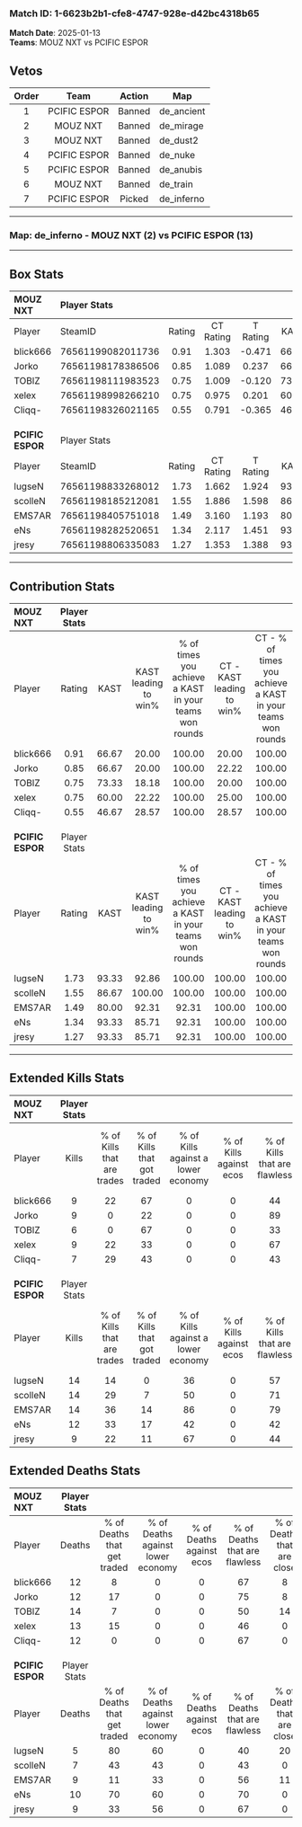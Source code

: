 ### Match ID: 1-6623b2b1-cfe8-4747-928e-d42bc4318b65  
**Match Date**: 2025-01-13  
**Teams**: MOUZ NXT vs PCIFIC ESPOR  

## Vetos  

| Order | Team | Action | Map |
| :---: | :--: | :----: | --- |
| 1 | PCIFIC ESPOR | Banned | de_ancient |
| 2 | MOUZ NXT | Banned | de_mirage |
| 3 | MOUZ NXT | Banned | de_dust2 |
| 4 | PCIFIC ESPOR | Banned | de_nuke |
| 5 | PCIFIC ESPOR | Banned | de_anubis |
| 6 | MOUZ NXT | Banned | de_train |
| 7 | PCIFIC ESPOR | Picked | de_inferno |

---  

### **Map**: de_inferno - MOUZ NXT (2) vs PCIFIC ESPOR (13)  
---  

## Box Stats  

| **MOUZ NXT**     | Player Stats      |        |           |          |       |      |       |         |        |      |     |
| :- | :- | :-: | :-: | :-: | :-: | :-: | :-: | :-: | :-: | :-: | :-: |
| Player           | SteamID           | Rating | CT Rating | T Rating | KAST  | ADR  | Kills | Assists | Deaths | K/D  | HS% |
| blick666         | 76561199082011736 |  0.91  |   1.303   |  -0.471  | 66.67 | 78.2 |   9   |    3    |   12   | 0.75 | 33  |
| Jorko            | 76561198178386506 |  0.85  |   1.089   |  0.237   | 66.67 | 58.3 |   9   |    3    |   12   | 0.75 | 44  |
| TOBlZ            | 76561198111983523 |  0.75  |   1.009   |  -0.120  | 73.33 | 73.5 |   6   |   10    |   14   | 0.43 | 16  |
| xelex            | 76561198998266210 |  0.75  |   0.975   |  0.201   | 60.00 | 56.1 |   9   |    2    |   13   | 0.69 | 55  |
| Cliqq-           | 76561198326021165 |  0.55  |   0.791   |  -0.365  | 46.67 | 52.9 |   7   |    1    |   12   | 0.58 | 57  |
|                  |                   |        |           |          |       |      |       |         |        |      |     |
|                  |                   |        |           |          |       |      |       |         |        |      |     |
|                  |                   |        |           |          |       |      |       |         |        |      |     |
| **PCIFIC ESPOR** | Player Stats      |        |           |          |       |      |       |         |        |      |     |
| Player           | SteamID           | Rating | CT Rating | T Rating | KAST  | ADR  | Kills | Assists | Deaths | K/D  | HS% |
| lugseN           | 76561198833268012 |  1.73  |   1.662   |  1.924   | 93.33 | 96.1 |  14   |    7    |   5    | 2.80 | 50  |
| scolleN          | 76561198185212081 |  1.55  |   1.886   |  1.598   | 86.67 | 88.5 |  14   |    2    |   7    | 2.00 | 50  |
| EMS7AR           | 76561198405751018 |  1.49  |   3.160   |  1.193   | 80.00 | 93.6 |  14   |    8    |   9    | 1.56 | 42  |
| eNs              | 76561198282520651 |  1.34  |   2.117   |  1.451   | 93.33 | 71.9 |  12   |    4    |   10   | 1.20 | 83  |
| jresy            | 76561198806335083 |  1.27  |   1.353   |  1.388   | 93.33 | 85.0 |   9   |    9    |   9    | 1.00 | 55  |
---  

## Contribution Stats  

| **MOUZ NXT**     | Player Stats |       |                      |                                                        |                           |                                                             |                          |                                                            |
| :- | :-: | :-: | :-: | :-: | :-: | :-: | :-: | :-: |
| Player           |    Rating    | KAST  | KAST leading to win% | % of times you achieve a KAST in your teams won rounds | CT - KAST leading to win% | CT - % of times you achieve a KAST in your teams won rounds | T - KAST leading to win% | T - % of times you achieve a KAST in your teams won rounds |
| blick666         |     0.91     | 66.67 |        20.00         |                         100.00                         |           20.00           |                           100.00                            |           0.00           |                            0.00                            |
| Jorko            |     0.85     | 66.67 |        20.00         |                         100.00                         |           22.22           |                           100.00                            |           0.00           |                            0.00                            |
| TOBlZ            |     0.75     | 73.33 |        18.18         |                         100.00                         |           20.00           |                           100.00                            |           0.00           |                            0.00                            |
| xelex            |     0.75     | 60.00 |        22.22         |                         100.00                         |           25.00           |                           100.00                            |           0.00           |                            0.00                            |
| Cliqq-           |     0.55     | 46.67 |        28.57         |                         100.00                         |           28.57           |                           100.00                            |           0.00           |                            0.00                            |
|                  |              |       |                      |                                                        |                           |                                                             |                          |                                                            |
|                  |              |       |                      |                                                        |                           |                                                             |                          |                                                            |
|                  |              |       |                      |                                                        |                           |                                                             |                          |                                                            |
| **PCIFIC ESPOR** | Player Stats |       |                      |                                                        |                           |                                                             |                          |                                                            |
| Player           |    Rating    | KAST  | KAST leading to win% | % of times you achieve a KAST in your teams won rounds | CT - KAST leading to win% | CT - % of times you achieve a KAST in your teams won rounds | T - KAST leading to win% | T - % of times you achieve a KAST in your teams won rounds |
| lugseN           |     1.73     | 93.33 |        92.86         |                         100.00                         |          100.00           |                           100.00                            |          90.91           |                           100.00                           |
| scolleN          |     1.55     | 86.67 |        100.00        |                         100.00                         |          100.00           |                           100.00                            |          100.00          |                           100.00                           |
| EMS7AR           |     1.49     | 80.00 |        92.31         |                         92.31                          |          100.00           |                           100.00                            |          90.00           |                           90.00                            |
| eNs              |     1.34     | 93.33 |        85.71         |                         92.31                          |          100.00           |                           100.00                            |          81.82           |                           90.00                            |
| jresy            |     1.27     | 93.33 |        85.71         |                         92.31                          |          100.00           |                           100.00                            |          81.82           |                           90.00                            |
---  

## Extended Kills Stats  

| **MOUZ NXT**     | Player Stats |                            |                            |                                    |                         |                              |                                 |                                       |                    |           |
| :- | :-: | :-: | :-: | :-: | :-: | :-: | :-: | :-: | :-: | :-: |
| Player           |    Kills     | % of Kills that are trades | % of Kills that got traded | % of Kills against a lower economy | % of Kills against ecos | % of Kills that are flawless | % of Kills that are close duels | % of Kills that are assisted by flash | Pistol Round Kills | AWP Kills |
| blick666         |      9       |             22             |             67             |                 0                  |            0            |              44              |               11                |                  11                   |         0          |     0     |
| Jorko            |      9       |             0              |             22             |                 0                  |            0            |              89              |                0                |                  11                   |         0          |     1     |
| TOBlZ            |      6       |             0              |             67             |                 0                  |            0            |              33              |                0                |                  17                   |         0          |     1     |
| xelex            |      9       |             22             |             33             |                 0                  |            0            |              67              |                0                |                  22                   |         0          |     0     |
| Cliqq-           |      7       |             29             |             43             |                 0                  |            0            |              43              |               14                |                   0                   |         0          |     0     |
|                  |              |                            |                            |                                    |                         |                              |                                 |                                       |                    |           |
|                  |              |                            |                            |                                    |                         |                              |                                 |                                       |                    |           |
|                  |              |                            |                            |                                    |                         |                              |                                 |                                       |                    |           |
| **PCIFIC ESPOR** | Player Stats |                            |                            |                                    |                         |                              |                                 |                                       |                    |           |
| Player           |    Kills     | % of Kills that are trades | % of Kills that got traded | % of Kills against a lower economy | % of Kills against ecos | % of Kills that are flawless | % of Kills that are close duels | % of Kills that are assisted by flash | Pistol Round Kills | AWP Kills |
| lugseN           |      14      |             14             |             0              |                 36                 |            0            |              57              |                7                |                  14                   |         4          |     3     |
| scolleN          |      14      |             29             |             7              |                 50                 |            0            |              71              |                0                |                   0                   |         0          |     2     |
| EMS7AR           |      14      |             36             |             14             |                 86                 |            0            |              79              |                0                |                   7                   |         0          |     0     |
| eNs              |      12      |             33             |             17             |                 42                 |            0            |              42              |                8                |                  17                   |         0          |     4     |
| jresy            |      9       |             22             |             11             |                 67                 |            0            |              44              |               22                |                   0                   |         0          |     1     |
## Extended Deaths Stats  

| **MOUZ NXT**     | Player Stats |                             |                                   |                          |                               |                            |                           |               |
| :- | :-: | :-: | :-: | :-: | :-: | :-: | :-: | :-: |
| Player           |    Deaths    | % of Deaths that get traded | % of Deaths against lower economy | % of Deaths against ecos | % of Deaths that are flawless | % of Deaths that are close | % of Deaths while blinded | Deaths to AWP |
| blick666         |      12      |              8              |                 0                 |            0             |              67               |             8              |             0             |       0       |
| Jorko            |      12      |             17              |                 0                 |            0             |              75               |             8              |             0             |       2       |
| TOBlZ            |      14      |              7              |                 0                 |            0             |              50               |             14             |            14             |       0       |
| xelex            |      13      |             15              |                 0                 |            0             |              46               |             0              |             8             |       1       |
| Cliqq-           |      12      |              0              |                 0                 |            0             |              67               |             0              |            17             |       1       |
|                  |              |                             |                                   |                          |                               |                            |                           |               |
|                  |              |                             |                                   |                          |                               |                            |                           |               |
|                  |              |                             |                                   |                          |                               |                            |                           |               |
| **PCIFIC ESPOR** | Player Stats |                             |                                   |                          |                               |                            |                           |               |
| Player           |    Deaths    | % of Deaths that get traded | % of Deaths against lower economy | % of Deaths against ecos | % of Deaths that are flawless | % of Deaths that are close | % of Deaths while blinded | Deaths to AWP |
| lugseN           |      5       |             80              |                60                 |            0             |              40               |             20             |             0             |       0       |
| scolleN          |      7       |             43              |                43                 |            0             |              43               |             0              |            14             |       0       |
| EMS7AR           |      9       |             11              |                33                 |            0             |              56               |             11             |             0             |       0       |
| eNs              |      10      |             70              |                60                 |            0             |              70               |             0              |            20             |       0       |
| jresy            |      9       |             33              |                56                 |            0             |              67               |             0              |            22             |       0       |
